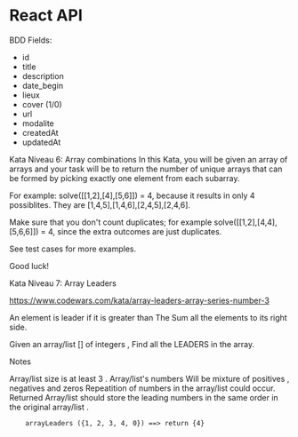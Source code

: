 # React API



BDD Fields:

* id
* title
* description
* date_begin
* lieux
* cover (1/0)
* url
* modalite
* createdAt
* updatedAt


Kata Niveau 6: Array combinations
In this Kata, you will be given an array of arrays and your task will be to return the number of unique arrays that can be formed by picking exactly one element from each subarray.

For example: solve([[1,2],[4],[5,6]]) = 4, because it results in only 4 possiblites. 
They are [1,4,5],[1,4,6],[2,4,5],[2,4,6].

Make sure that you don't count duplicates; for example solve([[1,2],[4,4],[5,6,6]]) = 4, since the extra outcomes are just duplicates.

See test cases for more examples.

Good luck!


Kata Niveau 7: Array Leaders



https://www.codewars.com/kata/array-leaders-array-series-number-3


An element is leader if it is greater than The Sum all the elements to its right side.

Given an array/list [] of integers , Find all the LEADERS in the array.


Notes

Array/list size is at least 3 .
Array/list's numbers Will be mixture of positives , negatives and zeros
Repeatition of numbers in the array/list could occur.
Returned Array/list should store the leading numbers in the same order in the original array/list .

```
    arrayLeaders ({1, 2, 3, 4, 0}) ==> return {4}
```

